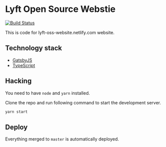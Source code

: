 # Lyft Open Source Webstie

[![Build Status](https://travis-ci.org/mohsen1/lyft-website.svg?branch=new)](https://travis-ci.org/mohsen1/lyft-website)

This is code for lyft-oss-website.netlify.com website.

## Technology stack

* [GatsbyJS](https://www.gatsbyjs.org/)
* [TypeScript](https://typescriptlang.org)

## Hacking

You need to have `node` and `yarn` installed.

Clone the repo and run following command to start the development server.

```sh
yarn start
```

## Deploy

Everything merged to `master` is automatically deployed.
